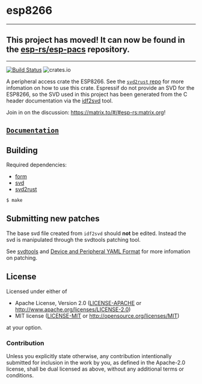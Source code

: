# esp8266

---

## This project has moved! It can now be found in the [esp-rs/esp-pacs](https://github.com/esp-rs/esp-pacs/tree/main/esp8266) repository.

---

[![Build Status](https://travis-ci.com/esp-rs/esp8266.svg?branch=master)](https://travis-ci.com/esp-rs/esp8266)
![crates.io](https://img.shields.io/crates/v/esp8266.svg)

A peripheral access crate the ESP8266. See the [`svd2rust` repo](https://github.com/rust-embedded/svd2rust) for more infomation on how to use this crate. Espressif do not provide an SVD for the ESP8266, so the SVD used in this project has been generated from the C header documentation via the [idf2svd](https://github.com/MabezDev/idf2svd) tool.

Join in on the discussion: https://matrix.to/#/#esp-rs:matrix.org!

## [`Documentation`](https://docs.rs/esp8266/latest/esp8266/)

## Building

Required dependencies:

- [form](https://crates.io/crates/form)
- [svd](https://github.com/stm32-rs/svdtools)
- [svd2rust](https://github.com/rust-embedded/svd2rust)

```
$ make
```

## Submitting new patches

The base svd file created from `idf2svd` should **not** be edited. Instead the svd is manipulated through the svdtools patching tool.

See [svdtools](https://github.com/stm32-rs/svdtools) and [Device and Peripheral YAML Format](https://github.com/stm32-rs/svdtools#device-and-peripheral-yaml-format) for more infomation on patching.

## License

Licensed under either of

- Apache License, Version 2.0 ([LICENSE-APACHE](LICENSE-APACHE) or
  http://www.apache.org/licenses/LICENSE-2.0)
- MIT license ([LICENSE-MIT](LICENSE-MIT) or http://opensource.org/licenses/MIT)

at your option.

### Contribution

Unless you explicitly state otherwise, any contribution intentionally submitted
for inclusion in the work by you, as defined in the Apache-2.0 license, shall be
dual licensed as above, without any additional terms or conditions.
